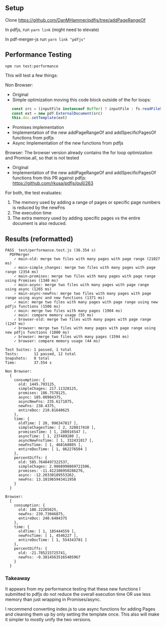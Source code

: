 ## Setup

Clone https://github.com/DanMHammer/pdfjs/tree/addPageRangeOf

In pdfjs, run `yarn link` (might need to elevate)

In pdf-merger-js run `yarn link "pdfjs"`

## Performance Testing

`npm run test:performance`

This will test a few things:

Non Browser: 
  - Original
  - Simple optimization moving this code block outside of the for loops:
   ```javascript
      const src = (inputFile instanceof Buffer) ? inputFile : fs.readFileSync(inputFile)
      const ext = new pdf.ExternalDocument(src)
      this.doc.setTemplate(ext)
   ```
  - Promises implementation
  - Implementation of the new addPageRangeOf and addSpecificPagesOf functions from pdfjs
  - Async Implementation of the new functions from pdfjs

Browser:
The browser version already contains the for loop optimization and Promise.all, so that is not tested
  - Original
  - Implementation of the new addPageRangeOf and addSpecificPagesOf functions from this PR against pdfjs: https://github.com/rkusa/pdfjs/pull/263

For both, the test evaluates:
1. The memory used by adding a range of pages or specific page numbers is reduced by the newFns 
2. The execution time
3. The extra memory used by adding specific pages vs the entire document is also reduced.

## Results (reformatted)

```
PASS  test/performance.test.js (36.354 s)
  PDFMerger
    ✓ main-old: merge two files with many pages with page range (21027 ms)
    ✓ main-simple_changes: merge two files with many pages with page range (2354 ms)
    ✓ main-promises: merge two files with many pages with page range using Promises (1340 ms)
    ✓ main-async: merge two files with many pages with page range using async (1265 ms)
    ✓ main-async-newFns: merge two files with many pages with page range using async and new functions (1371 ms)
    ✓ main: merge two files with many pages with page range using new pdfjs functions (1506 ms)
    ✓ main: merge two files with many pages (1904 ms)
    ✓ main: compare memory usage (55 ms)
    ✓ browser-old: merge two files with many pages with page range (1247 ms)
    ✓ browser: merge two files with many pages with page range using new pdfjs functions (1080 ms)
    ✓ browser: merge two files with many pages (1594 ms)
    ✓ browser: compare memory usage (44 ms)

Test Suites: 1 passed, 1 total
Tests:       12 passed, 12 total
Snapshots:   0 total
Time:        37.554 s

Non Browser:
  {
    consumption: {
      old: 1445.703125,
      simpleChages: 217.11328125,
      promises: 186.7578125,
      async: 185.08984375,
      asyncNewFns: 235.6171875,
      newFns: 238.4375,
      entireDoc: 210.81640625
    },
    time: {
      oldTime: [ 20, 996347817 ],
      simpleChagesTime: [ 2, 320817410 ],
      promisesTime: [ 1, 288916547 ],
      asyncTime: [ 1, 237489280 ],
      asyncNewFnsTime: [ 1, 332431017 ],
      newFnsTime: [ 1, 468168805 ],
      entireDocTime: [ 1, 862276504 ]
    },
    percentDiffs: {
      old: 585.7640497322537,
      simpleChages: 2.9868998869721506,
      promises: -11.412106950286276,
      async: -12.20330189553262,
      newFns: 13.101965943411958
    }
  }

Browser:
  {
    consumption: { 
      old: 188.22265625, 
      newFns: 239.73046875, 
      entireDoc: 240.6484375 
    },
    time: {
      oldTime: [ 1, 185444559 ],
      newFnsTime: [ 1, 4546227 ],
      entireDocTime: [ 1, 554343781 ]
    },
    percentDiffs: { 
      old: -21.785215725741, 
      newFns: -0.38145635165405967 
    }
  }

```

### Takeaway

It appears from my performance testing that these new functions I submitted to pdfjs do not reduce the overall execution time OR use less memory than just wrapping in Promises/async.

I recommend converting index.js to use async functions for adding Pages and cleaning them up by only setting the template once. This also will make it simpler to mostly unify the two versions.